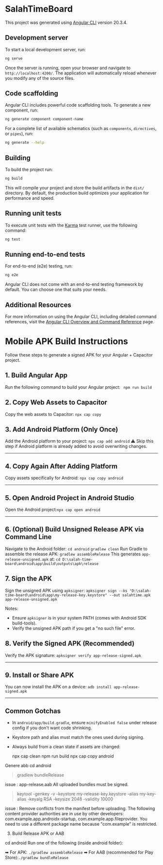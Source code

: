 # SalahTimeBoard

This project was generated using [Angular CLI](https://github.com/angular/angular-cli) version 20.3.4.

## Development server

To start a local development server, run:

```bash
ng serve
```

Once the server is running, open your browser and navigate to `http://localhost:4200/`. The application will automatically reload whenever you modify any of the source files.

## Code scaffolding

Angular CLI includes powerful code scaffolding tools. To generate a new component, run:

```bash
ng generate component component-name
```

For a complete list of available schematics (such as `components`, `directives`, or `pipes`), run:

```bash
ng generate --help
```

## Building

To build the project run:

```bash
ng build
```

This will compile your project and store the build artifacts in the `dist/` directory. By default, the production build optimizes your application for performance and speed.

## Running unit tests

To execute unit tests with the [Karma](https://karma-runner.github.io) test runner, use the following command:

```bash
ng test
```

## Running end-to-end tests

For end-to-end (e2e) testing, run:

```bash
ng e2e
```

Angular CLI does not come with an end-to-end testing framework by default. You can choose one that suits your needs.

## Additional Resources

For more information on using the Angular CLI, including detailed command references, visit the [Angular CLI Overview and Command Reference](https://angular.dev/tools/cli) page.

# Mobile APK Build Instructions

Follow these steps to generate a signed APK for your Angular + Capacitor project.

## 1. Build Angular App
Run the following command to build your Angular project:    ` npm run build`

## 2. Copy Web Assets to Capacitor
Copy the web assets to Capacitor:    `npx cap copy`


## 3. Add Android Platform (Only Once)
Add the Android platform to your project:      `npx cap add android`
⚠️ Skip this step if Android platform is already added to avoid overwriting changes.

---

## 4. Copy Again After Adding Platform
Copy assets specifically for Android: `npx cap copy android`

---

## 5. Open Android Project in Android Studio
Open the Android project:`npx cap open android`

---

## 6. (Optional) Build Unsigned Release APK via Command Line
Navigate to the Android folder:    `cd android`
`gradlew clean`
Run Gradle to assemble the release APK: `gradlew assembleRelease`
This generates `app-release-unsigned.apk` at: `cd D:\salah-time-board\android\app\build\outputs\apk\release`

## 7. Sign the APK
Sign the unsigned APK using `apksigner`:
    `apksigner sign --ks "D:\salah-time-board\android\app\my-release-key.keystore" --out salahtime.apk app-release-unsigned.apk`

Notes:
- Ensure `apksigner` is in your system PATH (comes with Android SDK build-tools).
- Verify the unsigned APK path if you get a "no such file" error.

## 8. Verify the Signed APK (Recommended)
Verify the APK signature:   `apksigner verify app-release-signed.apk`

---

## 9. Install or Share APK
You can now install the APK on a device:    `adb install app-release-signed.apk`

---

## Common Gotchas
- In `android/app/build.gradle`, ensure `minifyEnabled false` under release config if you don't want code shrinking.
- Keystore path and alias must match the ones used during signing.
- Always build from a clean state if assets are changed:

    npx cap clean
    npm run build
    npx cap copy android



Genere abb 
cd android   
>gradlew bundleRelease


issue : app-release.aab All uploaded bundles must be signed.

>keytool -genkey -v -keystore my-release-key.keystore -alias my-key-alias -keyalg RSA -keysize 2048 -validity 10000


issue : Remove conflicts from the manifest before uploading. The following content provider authorities are in use by other developers: com.example.app.androidx-startup, com.example.app.fileprovider. You need to use a different package name because "com.example" is restricted.




3. Build Release APK or AAB

cd android
Run one of the following (inside android folder):

➡ For APK: `./gradlew assembleRelease`
➡ For AAB (recommended for Play Store):`./gradlew bundleRelease`